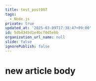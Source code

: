 ```yaml
---
title: test_post007
tags:
  - Node.js
private: true
updated_at: '2025-03-09T17:38:47+09:00'
id: 5db4345d1e4bcf0d5ebb
organization_url_name: null
slide: false
ignorePublish: false
---
```

# new article body

